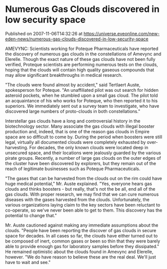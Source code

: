 # Numerous Gas Clouds discovered in low security space
Published on 2007-11-06T14:32:26 at https://universe.eveonline.com/new-eden-news/numerous-gas-clouds-discovered-in-low-security-space

AMEVYNC: Scientists working for Poteque Pharmaceuticals have reported the discovery of numerous gas clouds in the constellations of Amevync and Elerelle. Though the exact nature of these gas clouds have not been fully verified, Proteque scientists are performing numerous tests on the clouds, hoping that the clouds will contain high quality gaseous compounds that may allow significant breakthroughs in medical research.

"The clouds were found almost by accident," said Tertlaert Auste, spokesperson for Poteque. "An unaffiliated pilot was out search for hidden asteroid pockets, when he stumbled upon a small gas cloud. The pilot told an acquaintance of his who works for Poteque, who then reported it to his superiors. We immediately sent out a survey team to investigate, who have discovered large numbers of proto-clouds in both constellations."

Interstellar gas clouds have a long and controversial history in the biotechnology sector. Many associate the gas clouds with illegal booster production and, indeed, that is one of the reason gas clouds in Empire space are so difficult to come by. During the period when boosters were still legal, virtually all documented clouds were completely exhausted by over-harvesting. For decades, the only known clouds were located deep in unsecured space, and their locations were jealously guarded by the various pirate groups. Recently, a number of large gas clouds on the outer edges of the cluster have been discovered by explorers, but they remain out of the reach of legitimate businesses such as Poteque Pharmaceuticals.

"The gases that can be harvested from the clouds out on the rim could have huge medical potential," Mr. Auste explained. "Yes, everyone hears gas clouds and thinks boosters - but really, that's not the be all, end all of the gas clouds. With proper research, we may find that we can cure numerous diseases with the gases harvested from the clouds. Unfortunately, the various organizations laying claim to the key sectors have been reluctant to co-operate, so we've never been able to get to them. This discovery has the potential to change that."

Mr. Auste cautioned against making any immediate assumptions about the clouds. "People have been reporting the discover of gas clouds in secure space for decades. In all cases so far, the clouds have either turned out to be composed of inert, common gases or been so thin that they were barely able to provide enough gas for laboratory samples before they dissipated." He remained optimistic about the clouds found in Amevync and Elerelle, however. "We do have reason to believe these are the real deal. We'll just have to wait and see."
